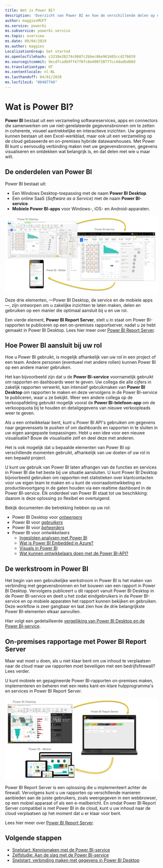 ```yaml
---
title: Wat is Power BI?
description: 'Overzicht van Power BI en hoe de verschillende delen op elkaar aansluiten: Power BI Desktop, de Power BI-service, Power BI mobile, Report Server en Power BI embedded.'
author: maggiesMSFT
ms.service: powerbi
ms.subservice: powerbi-service
ms.topic: overview
ms.date: 09/04/2019
ms.author: maggies
LocalizationGroup: Get started
ms.openlocfilehash: c3218e20274c0607c2bbec86e961685ccd276659
ms.sourcegitcommit: 9ecd7cadb9ff47f0fc0e400730777cc4dadbd80d
ms.translationtype: HT
ms.contentlocale: nl-NL
ms.lasthandoff: 04/01/2020
ms.locfileid: "80487746"
---
```

# <a name="what-is-power-bi"></a>Wat is Power BI?
**Power BI** bestaat uit een verzameling softwareservices, apps en connectors die samenwerken om uw niet-gerelateerde gegevensbronnen om te zetten in coherente, visueel aantrekkelijke en interactieve inzichten. Uw gegevens kunnen bestaan uit een Excel-werkblad, maar ook uit een verzameling op de cloud gebaseerde en on-premises hybride datawarehouses. Met Power BI kunt u eenvoudig verbinding maken met uw gegevensbronnen, gegevens visualiseren en ontdekken wat belangrijk is, en dat delen met wie u maar wilt.

## <a name="the-parts-of-power-bi"></a>De onderdelen van Power BI
Power BI bestaat uit: 
- Een Windows Desktop-toepassing met de naam **Power BI Desktop**.
- Een online SaaS (*Software as a Service*) met de naam **Power BI-service**. 
- **Mobiele Power BI-apps** voor Windows-, iOS- en Android-apparaten.

![Power BI Desktop, service, mobile](media/power-bi-overview/power-bi-overview-blocks.png)

Deze drie elementen, &mdash;Power BI Desktop, de service en de mobiele apps&mdash;, zijn ontworpen om u zakelijke inzichten te laten maken, delen en gebruiken op een manier die optimaal aansluit bij u en uw rol.

Een vierde element, **Power BI Report Server**, stelt u in staat om Power BI-rapporten te publiceren op een on-premises rapportserver, nadat u ze hebt gemaakt in Power BI Desktop. Lees hier meer over [Power BI Report Server](#on-premises-reporting-with-power-bi-report-server).

## <a name="how-power-bi-matches-your-role"></a>Hoe Power BI aansluit bij uw rol
Hoe u Power BI gebruikt, is mogelijk afhankelijk van uw rol in een project of een team. Andere personen (eventueel met andere rollen) kunnen Power BI op een andere manier gebruiken.

Het kan bijvoorbeeld zijn dat u de **Power BI-service** voornamelijk gebruikt om rapporten en dashboards weer te geven. Uw collega die alle cijfers in zakelijk rapporten verwerkt, kan intensief gebruikmaken van **Power BI Desktop** om rapporten te maken en deze vervolgens in de Power BI-service te publiceren, waar u ze bekijkt. Weer een andere collega op de verkoopafdeling gebruikt mogelijk vooral de **Power BI-telefoon-app** om de verkoopquota bij te houden en detailgegevens van nieuwe verkoopleads weer te geven.

Als u een ontwikkelaar bent, kunt u Power BI API's gebruiken om gegevens naar gegevenssets te pushen of om dashboards en rapporten in te sluiten in uw eigen aangepaste toepassingen. Hebt u een idee voor een nieuwe visualisatie? Bouw de visualisatie zelf en deel deze met anderen.  

Het is ook mogelijk dat u bepaalde elementen van Power BI op verschillende momenten gebruikt, afhankelijk van uw doelen of uw rol in een bepaald project.

U kunt uw gebruik van Power BI laten afhangen van de functies en services in Power BI die het beste bij uw situatie aansluiten. U kunt Power BI Desktop bijvoorbeeld gebruiken om rapporten met statistieken over klantcontacten voor uw eigen team te maken en u kunt de voorraadontwikkeling en productievoortgang in de gaten houden via een realtime dashboard in de Power BI-service. Elk onderdeel van Power BI staat tot uw beschikking: daarom is deze oplossing zo flexibel en overtuigend.

Bekijk documenten die betrekking hebben op uw rol:
- Power BI Desktop voor [*ontwerpers*](../desktop-what-is-desktop.md)
- Power BI voor [*gebruikers*](../consumer/end-user-consumer.md)
- Power BI voor [*beheerders*](../service-admin-administering-power-bi-in-your-organization.md)
- Power BI voor *ontwikkelaars*
    * [Ingesloten analysen met Power BI](../developer/embedded/embedding.md)
    * [Wat is Power BI Embedded in Azure?](../developer/embedded/azure-pbie-what-is-power-bi-embedded.md)
    * [Visuals in Power BI](../developer/visuals/power-bi-custom-visuals.md)
    * [Wat kunnen ontwikkelaars doen met de Power BI-API?](../developer/automation/overview-of-power-bi-rest-api.md)

## <a name="the-flow-of-work-in-power-bi"></a>De werkstroom in Power BI
Het begin van een gebruikelijke werkstroom in Power BI is het maken van verbinding met gegevensbronnen en het bouwen van een rapport in Power BI Desktop. Vervolgens publiceert u dit rapport vanuit Power BI Desktop in de Power BI-service en deelt u het zodat eindgebruikers in de Power BI-service en op mobiele apparaten het rapport kunnen bekijken en gebruiken.
Deze workflow is zeer gangbaar en laat zien hoe de drie belangrijkste Power BI-elementen elkaar aanvullen.

Hier volgt een gedetailleerde [vergelijking van Power BI Desktop en de Power BI-service](../fundamentals/service-service-vs-desktop.md).

## <a name="on-premises-reporting-with-power-bi-report-server"></a>On-premises rapportage met Power BI Report Server

Maar wat moet u doen, als u niet klaar bent om uw inhoud te verplaatsen naar de cloud maar uw rapporten moet beveiligen met een bedrijfsfirewall?  Lees verder.

U kunt mobiele en gepagineerde Power BI-rapporten on-premises maken, implementeren en beheren met een reeks kant-en-klare hulpprogramma's en services in Power BI Report Server.

![diagram voor on-premises](media/power-bi-overview/power-bi-report-server2.png)

Power BI Report Server is een oplossing die u implementeert achter de firewall. Vervolgens kunt u uw rapporten op verschillende manieren aanbieden aan de juiste gebruikers, zoals weergegeven in een webbrowser, op een mobiel apparaat of als een e-mailbericht. En omdat Power BI Report Server compatibel is met Power BI in de cloud, kunt u uw inhoud naar de cloud verplaatsen op het moment dat u er klaar voor bent. 

Lees hier meer over [Power BI Report Server](../report-server/get-started.md).

## <a name="next-steps"></a>Volgende stappen
- [Snelstart: Kennismaken met de Power BI-service](../service-the-new-power-bi-experience.md)   
- [Zelfstudie: Aan de slag met de Power BI-service](../service-get-started.md)
- [Snelstart: verbinding maken met gegevens in Power BI Desktop](../desktop-quickstart-connect-to-data.md)

